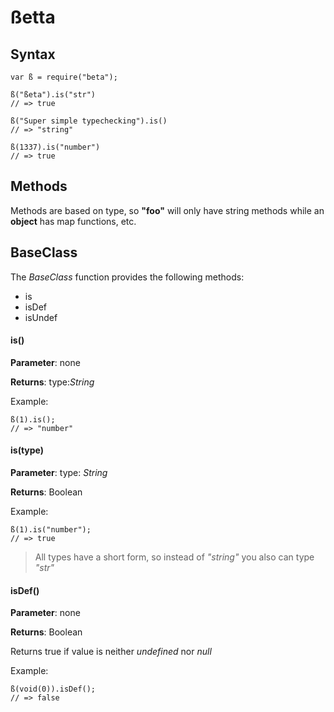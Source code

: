 # ßetta

## Syntax

    var ß = require("beta");

	ß("ßeta").is("str")
	// => true
    
	ß("Super simple typechecking").is()
    // => "string"

    ß(1337).is("number")
    // => true

## Methods

Methods are based on type, so **"foo"** will only have string methods while an **object** has map functions, etc.

## BaseClass

The *BaseClass* function provides the following methods:

* is
* isDef
* isUndef

#### is()

**Parameter**: none

**Returns**: type:*String*

Example:

    ß(1).is(); 
    // => "number"

#### is(type)

**Parameter**: type: *String*

**Returns**: Boolean

Example: 

    ß(1).is("number");
    // => true

> All types have a short form, so instead of *"string"* you also can type *"str"* 

#### isDef()

**Parameter**: none

**Returns**: Boolean

Returns true if value is neither *undefined* nor *null*

Example:

    ß(void(0)).isDef(); 
    // => false
